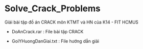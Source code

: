 # Solve_Crack_Problems
Giải bài tập đồ án CRACK môn KTMT và HN của K14 - FIT HCMUS

- DoAnCrack.rar : File bài tập CRACK

- GoiYHuongDanGiai.txt : File hướng dẫn giải
